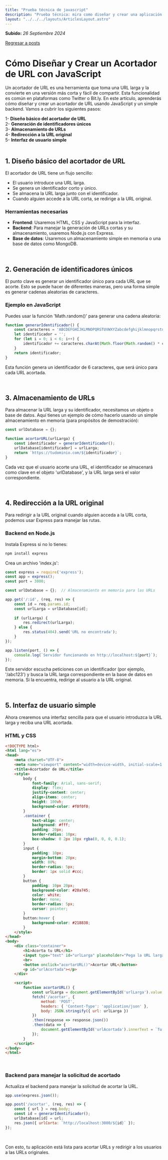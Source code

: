 ```yaml
---
title: "Prueba técnica de javascript"
description: "Prueba técnica: mira como diseñar y crear una aplicación de acortador de urls con todos sus pasos"
layout: "../../../layouts/ArticlesLayout.astro"
---
```


**Subido:** _26 Septiembre 2024_  


<a href="/posts" class="return-page">Regresar a posts</a>

# Cómo Diseñar y Crear un Acortador de URL con JavaScript

Un acortador de URL es una herramienta que toma una URL larga y la convierte en una versión más corta y fácil de compartir. Esta funcionalidad es común en plataformas como Twitter o Bit.ly. En este artículo, aprenderás cómo diseñar y crear un acortador de URL usando JavaScript y un simple backend. Vamos a cubrir los siguientes pasos:  

1- **Diseño básico del acortador de URL**  
2- **Generación de identificadores únicos**  
3- **Almacenamiento de URLs**  
4- **Redirección a la URL original**  
5- **Interfaz de usuario simple**  
<br />

## 1. Diseño básico del acortador de URL

El acortador de URL tiene un flujo sencillo:

- El usuario introduce una URL larga.
- Se genera un identificador corto y único.
- Se almacena la URL larga junto con el identificador.
- Cuando alguien accede a la URL corta, se redirige a la URL original.

### Herramientas necesarias

- **Frontend**: Usaremos HTML, CSS y JavaScript para la interfaz.
- **Backend**: Para manejar la generación de URLs cortas y su almacenamiento, usaremos Node.js con Express.
- **Base de datos**: Usaremos un almacenamiento simple en memoria o una base de datos como MongoDB.  

<br />  

## 2. Generación de identificadores únicos  

El punto clave es generar un identificador único para cada URL que se acorte. Esto se puede hacer de diferentes maneras, pero una forma simple es generar cadenas aleatorias de caracteres.

### Ejemplo en JavaScript

Puedes usar la función 'Math.random()' para generar una cadena aleatoria:

```javascript
function generarIdentificador() {
    const caracteres = 'ABCDEFGHIJKLMNOPQRSTUVWXYZabcdefghijklmnopqrstuvwxyz0123456789';
    let identificador = '';
    for (let i = 0; i < 6; i++) {
        identificador += caracteres.charAt(Math.floor(Math.random() * caracteres.length));
    }
    return identificador;
}
```

Esta función genera un identificador de 6 caracteres, que será único para cada URL acortada.  

<br />

## 3. Almacenamiento de URLs  

Para almacenar la URL larga y su identificador, necesitamos un objeto o base de datos. Aquí tienes un ejemplo de cómo hacerlo usando un simple almacenamiento en memoria (para propósitos de demostración):  

```javascript
const urlDatabase = {};

function acortarURL(urlLarga) {
    const identificador = generarIdentificador();
    urlDatabase[identificador] = urlLarga;
    return `https://tudominio.com/${identificador}`;
}
```

Cada vez que el usuario acorte una URL, el identificador se almacenará como clave en el objeto 'urlDatabase', y la URL larga será el valor correspondiente.  

<br />

## 4. Redirección a la URL original  

Para redirigir a la URL original cuando alguien acceda a la URL corta, podemos usar Express para manejar las rutas.

### Backend en Node.js

Instala Express si no lo tienes:

```bash
npm install express
```

Crea un archivo 'index.js':  

```javascript
const express = require('express');
const app = express();
const port = 3000;

const urlDatabase = {};  // Almacenamiento en memoria para las URLs

app.get('/:id', (req, res) => {
    const id = req.params.id;
    const urlLarga = urlDatabase[id];
    
    if (urlLarga) {
        res.redirect(urlLarga);
    } else {
        res.status(404).send('URL no encontrada');
    }
});

app.listen(port, () => {
    console.log(`Servidor funcionando en http://localhost:${port}`);
});
```

Este servidor escucha peticiones con un identificador (por ejemplo, '/abc123') y busca la URL larga correspondiente en la base de datos en memoria. Si la encuentra, redirige al usuario a la URL original.  

<br />

## 5. Interfaz de usuario simple

Ahora crearemos una interfaz sencilla para que el usuario introduzca la URL larga y reciba una URL acortada.

### HTML y CSS  

```html
<!DOCTYPE html>
<html lang="es">
<head>
    <meta charset="UTF-8">
    <meta name="viewport" content="width=device-width, initial-scale=1.0">
    <title>Acortador de URL</title>
    <style>
        body {
            font-family: Arial, sans-serif;
            display: flex;
            justify-content: center;
            align-items: center;
            height: 100vh;
            background-color: #f0f0f0;
        }
        .container {
            text-align: center;
            background: #fff;
            padding: 20px;
            border-radius: 10px;
            box-shadow: 0 2px 10px rgba(0, 0, 0, 0.1);
        }
        input {
            padding: 10px;
            margin-bottom: 20px;
            width: 80%;
            border-radius: 5px;
            border: 1px solid #ccc;
        }
        button {
            padding: 10px 20px;
            background-color: #28a745;
            color: white;
            border: none;
            border-radius: 5px;
            cursor: pointer;
        }
        button:hover {
            background-color: #218838;
        }
    </style>
</head>
<body>
    <div class="container">
        <h1>Acorta tu URL</h1>
        <input type="text" id="urlLarga" placeholder="Pega la URL larga aquí">
        <br>
        <button onclick="acortarURL()">Acortar URL</button>
        <p id="urlAcortada"></p>
    </div>

    <script>
        function acortarURL() {
            const urlLarga = document.getElementById('urlLarga').value;
            fetch('/acortar', {
                method: 'POST',
                headers: { 'Content-Type': 'application/json' },
                body: JSON.stringify({ url: urlLarga })
            })
            .then(response => response.json())
            .then(data => {
                document.getElementById('urlAcortada').innerText = `Tu URL corta es: ${data.urlCorta}`;
            });
        }
    </script>
</body>
</html>
```
<br />

### Backend para manejar la solicitud de acortado  

Actualiza el backend para manejar la solicitud de acortar la URL.

```javascript
app.use(express.json());

app.post('/acortar', (req, res) => {
    const { url } = req.body;
    const id = generarIdentificador();
    urlDatabase[id] = url;
    res.json({ urlCorta: `http://localhost:3000/${id}` });
});
```
<br />

Con esto, tu aplicación está lista para acortar URLs y redirigir a los usuarios a las URLs originales.


